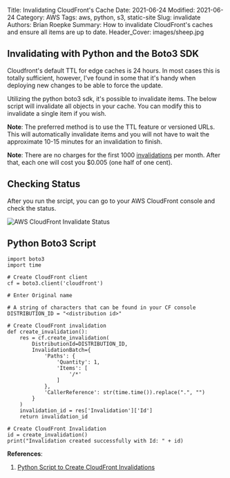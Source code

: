 Title: Invalidating CloudFront's Cache
Date: 2021-06-24
Modified: 2021-06-24
Category: AWS
Tags: aws, python, s3, static-site
Slug: invalidate
Authors: Brian Roepke
Summary: How to invalidate CloudFront's caches and ensure all items are up to date.
Header_Cover: images/sheep.jpg

## Invalidating with Python and the Boto3 SDK

Cloudfront's default TTL for edge caches is 24 hours.  In most cases this is totally sufficient, however, I've found in some that it's handy when deploying new changes to be able to force the update.  

Utilizing the python boto3 sdk, it's possible to invalidate items.  The below script will invalidate all objects in your cache.  You can modify this to invalidate a single item if you wish.

**Note**: The preferred method is to use the TTL feature or versioned URLs. This will automatically invalidate items and you will not have to wait the approximate 10-15 minutes for an invalidation to finish.

**Note**: There are no charges for the first 1000 [invalidations](https://aws.amazon.com/blogs/aws/new-cloudfront-feature-invalidation/) per month. After that, each one will cost you $0.005 (one half of one cent).

## Checking Status

After you run the srcipt, you can go to your AWS CloudFront console and check the status.

![AWS CloudFront Invalidate Status](images/invalidate.png)

## Python Boto3 Script

```{python}
import boto3
import time
 
# Create CloudFront client
cf = boto3.client('cloudfront')
 
# Enter Original name
 
# A string of characters that can be found in your CF console
DISTRIBUTION_ID = "<distribution id>" 
 
# Create CloudFront invalidation
def create_invalidation():
    res = cf.create_invalidation(
        DistributionId=DISTRIBUTION_ID,
        InvalidationBatch={
            'Paths': {
                'Quantity': 1,
                'Items': [
                    '/*'
                ]
            },
            'CallerReference': str(time.time()).replace(".", "")
        }
    )
    invalidation_id = res['Invalidation']['Id']
    return invalidation_id
 
# Create CloudFront Invalidation
id = create_invalidation()
print("Invalidation created successfully with Id: " + id)
```

**References**:

1. [Python Script to Create CloudFront Invalidations
](https://tecadmin.net/python-script-create-cloudfront-invalidations/)